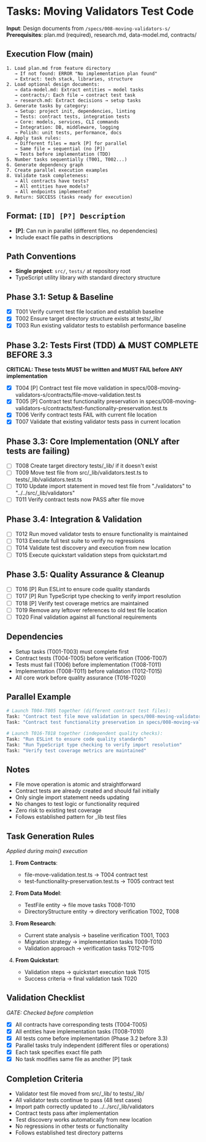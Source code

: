 # Tasks: Moving Validators Test Code

**Input**: Design documents from `/specs/008-moving-validators-s/`
**Prerequisites**: plan.md (required), research.md, data-model.md, contracts/

## Execution Flow (main)
```
1. Load plan.md from feature directory
   → If not found: ERROR "No implementation plan found"
   → Extract: tech stack, libraries, structure
2. Load optional design documents:
   → data-model.md: Extract entities → model tasks
   → contracts/: Each file → contract test task
   → research.md: Extract decisions → setup tasks
3. Generate tasks by category:
   → Setup: project init, dependencies, linting
   → Tests: contract tests, integration tests
   → Core: models, services, CLI commands
   → Integration: DB, middleware, logging
   → Polish: unit tests, performance, docs
4. Apply task rules:
   → Different files = mark [P] for parallel
   → Same file = sequential (no [P])
   → Tests before implementation (TDD)
5. Number tasks sequentially (T001, T002...)
6. Generate dependency graph
7. Create parallel execution examples
8. Validate task completeness:
   → All contracts have tests?
   → All entities have models?
   → All endpoints implemented?
9. Return: SUCCESS (tasks ready for execution)
```

## Format: `[ID] [P?] Description`
- **[P]**: Can run in parallel (different files, no dependencies)
- Include exact file paths in descriptions

## Path Conventions
- **Single project**: `src/`, `tests/` at repository root
- TypeScript utility library with standard directory structure

## Phase 3.1: Setup & Baseline
- [x] T001 Verify current test file location and establish baseline
- [x] T002 Ensure target directory structure exists at tests/_lib/
- [x] T003 Run existing validator tests to establish performance baseline

## Phase 3.2: Tests First (TDD) ⚠️ MUST COMPLETE BEFORE 3.3
**CRITICAL: These tests MUST be written and MUST FAIL before ANY implementation**
- [x] T004 [P] Contract test file move validation in specs/008-moving-validators-s/contracts/file-move-validation.test.ts
- [x] T005 [P] Contract test functionality preservation in specs/008-moving-validators-s/contracts/test-functionality-preservation.test.ts
- [x] T006 Verify contract tests FAIL with current file location
- [x] T007 Validate that existing validator tests pass in current location

## Phase 3.3: Core Implementation (ONLY after tests are failing)
- [ ] T008 Create target directory tests/_lib/ if it doesn't exist
- [ ] T009 Move test file from src/_lib/validators.test.ts to tests/_lib/validators.test.ts
- [ ] T010 Update import statement in moved test file from "./validators" to "../../src/_lib/validators"
- [ ] T011 Verify contract tests now PASS after file move

## Phase 3.4: Integration & Validation
- [ ] T012 Run moved validator tests to ensure functionality is maintained
- [ ] T013 Execute full test suite to verify no regressions
- [ ] T014 Validate test discovery and execution from new location
- [ ] T015 Execute quickstart validation steps from quickstart.md

## Phase 3.5: Quality Assurance & Cleanup
- [ ] T016 [P] Run ESLint to ensure code quality standards
- [ ] T017 [P] Run TypeScript type checking to verify import resolution
- [ ] T018 [P] Verify test coverage metrics are maintained
- [ ] T019 Remove any leftover references to old test file location
- [ ] T020 Final validation against all functional requirements

## Dependencies
- Setup tasks (T001-T003) must complete first
- Contract tests (T004-T005) before verification (T006-T007)
- Tests must fail (T006) before implementation (T008-T011)
- Implementation (T008-T011) before validation (T012-T015)
- All core work before quality assurance (T016-T020)

## Parallel Example
```bash
# Launch T004-T005 together (different contract test files):
Task: "Contract test file move validation in specs/008-moving-validators-s/contracts/file-move-validation.test.ts"
Task: "Contract test functionality preservation in specs/008-moving-validators-s/contracts/test-functionality-preservation.test.ts"

# Launch T016-T018 together (independent quality checks):
Task: "Run ESLint to ensure code quality standards"
Task: "Run TypeScript type checking to verify import resolution"
Task: "Verify test coverage metrics are maintained"
```

## Notes
- File move operation is atomic and straightforward
- Contract tests are already created and should fail initially
- Only single import statement needs updating
- No changes to test logic or functionality required
- Zero risk to existing test coverage
- Follows established pattern for _lib test files

## Task Generation Rules
*Applied during main() execution*

1. **From Contracts**:
   - file-move-validation.test.ts → T004 contract test
   - test-functionality-preservation.test.ts → T005 contract test

2. **From Data Model**:
   - TestFile entity → file move tasks T008-T010
   - DirectoryStructure entity → directory verification T002, T008

3. **From Research**:
   - Current state analysis → baseline verification T001, T003
   - Migration strategy → implementation tasks T009-T010
   - Validation approach → verification tasks T012-T015

4. **From Quickstart**:
   - Validation steps → quickstart execution task T015
   - Success criteria → final validation task T020

## Validation Checklist
*GATE: Checked before completion*

- [x] All contracts have corresponding tests (T004-T005)
- [x] All entities have implementation tasks (T008-T010)
- [x] All tests come before implementation (Phase 3.2 before 3.3)
- [x] Parallel tasks truly independent (different files or operations)
- [x] Each task specifies exact file path
- [x] No task modifies same file as another [P] task

## Completion Criteria
- Validator test file moved from src/_lib/ to tests/_lib/
- All validator tests continue to pass (48 test cases)
- Import path correctly updated to ../../src/_lib/validators
- Contract tests pass after implementation
- Test discovery works automatically from new location
- No regressions in other tests or functionality
- Follows established test directory patterns